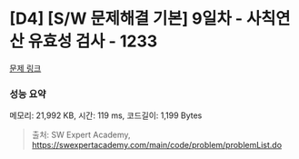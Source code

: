# [D4] [S/W 문제해결 기본] 9일차 - 사칙연산 유효성 검사 - 1233 

[문제 링크](https://swexpertacademy.com/main/code/problem/problemDetail.do?contestProbId=AV141176AIwCFAYD) 

### 성능 요약

메모리: 21,992 KB, 시간: 119 ms, 코드길이: 1,199 Bytes



> 출처: SW Expert Academy, https://swexpertacademy.com/main/code/problem/problemList.do